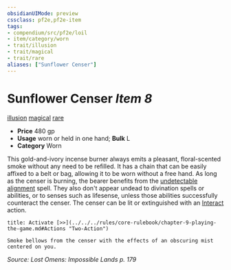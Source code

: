```yaml
---
obsidianUIMode: preview
cssclass: pf2e,pf2e-item
tags:
- compendium/src/pf2e/loil
- item/category/worn
- trait/illusion
- trait/magical
- trait/rare
aliases: ["Sunflower Censer"]
---
```

# Sunflower Censer *Item 8*  
[illusion](../../../Rules/traits/illusion.md)  [magical](../../../Rules/traits/magical.md)  [rare](../../../Rules/traits/rare.md)  

- **Price** 480 gp
- **Usage** worn or held in one hand; **Bulk** L
- **Category** Worn

This gold-and-ivory incense burner always emits a pleasant, floral-scented smoke without any need to be refilled. It has a chain that can be easily affixed to a belt or bag, allowing it to be worn without a free hand. As long as the censer is burning, the bearer benefits from the [undetectable alignment](../../spells/undetectable-alignment.md) spell. They also don't appear undead to divination spells or abilities, or to senses such as lifesense, unless those abilities successfully counteract the censer. The censer can be lit or extinguished with an [Interact](../../../Rules/actions/interact.md) action.

```ad-embed-ability
title: Activate [>>](../../../rules/core-rulebook/chapter-9-playing-the-game.md#Actions "Two-Action")

Smoke bellows from the censer with the effects of an obscuring mist centered on you.
```

*Source: Lost Omens: Impossible Lands p. 179*
